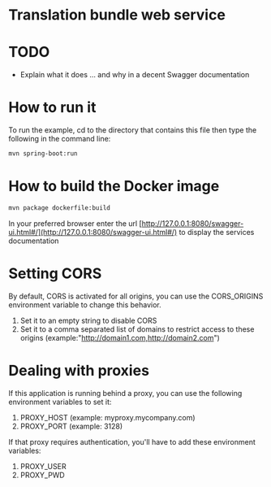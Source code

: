 # Translation bundle web service 

# TODO
* Explain what it does ... and why in a decent Swagger documentation

# How to run it
To run the example, cd to the directory that contains this file then type the following in the command line:

```bash
mvn spring-boot:run
```
# How to build the Docker image
```bash
mvn package dockerfile:build
```

In your preferred browser enter the url [http://127.0.0.1:8080/swagger-ui.html#/](http://127.0.0.1:8080/swagger-ui.html#/) to display the services documentation

# Setting CORS
By default, CORS is activated for all origins, you can use the CORS_ORIGINS environment variable to change this behavior.
1. Set it to an empty string to disable CORS
2. Set it to a comma separated list of domains to restrict access to these origins (example:"http://domain1.com,http://domain2.com") 

# Dealing with proxies
If this application is running behind a proxy, you can use the following environment variables to set it:
1. PROXY_HOST (example: myproxy.mycompany.com)
2. PROXY_PORT (example: 3128)

If that proxy requires authentication, you'll have to add these environment variables:
1. PROXY_USER
2. PROXY_PWD